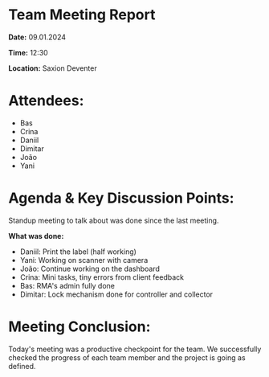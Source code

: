 ﻿# **Team Meeting Report**

**Date:** 09.01.2024

**Time:** 12:30

**Location:** Saxion Deventer

# **Attendees:**
- Bas
- Crina
- Daniil
- Dimitar
- João
- Yani

# **Agenda & Key Discussion Points:**
Standup meeting to talk about was done since the last meeting.

**What was done:**

- Daniil: Print the label (half working)
- Yani: Working on scanner with camera
- João: Continue working on the dashboard
- Crina: Mini tasks, tiny errors from client feedback
- Bas: RMA's admin fully done
- Dimitar: Lock mechanism done for controller and collector

# **Meeting Conclusion:** 
Today's meeting was a productive checkpoint for the team. We successfully checked the progress of each team member and the project is going as defined.
